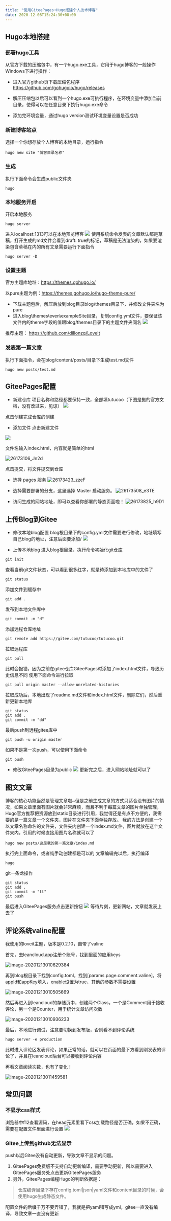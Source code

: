 ```yaml
---
title: "使用GiteePages+Hugo搭建个人技术博客"
date: 2020-12-08T15:24:30+08:00
---
```




## Hugo本地搭建

### 部署hugo工具
从官方下载的压缩包中，有一个hugo.exe工具，它用于hugo博客的一般操作 
Windows下进行操作：

* 进入官方github页下载压缩包程序 
  https://github.com/gohugoio/hugo/releases

* 解压压缩包以后可以看到一个hugo.exe可执行程序，在环境变量中添加当前目录，使得可以在任意目录下执行hugo.exe命令

* 添加完环境变量，通过hugo version测试环境变量设置是否成功

### 新建博客站点

选择一个你想存放个人博客的本地目录，运行指令
```
hugo new site "博客目录名称"
```
### 生成
执行下面命令会生成public文件夹
```
hugo
```

### 本地服务开启
开启本地服务
```
hugo server 
```
进入localhost:1313可以在本地预览博客
![](20201208105134733_20375.png)
使用系统命令发表的文章默认都是草稿，打开生成的md文件会看到draft: true的标记，草稿是无法渲染的，如果要渲染包含草稿在内的所有文章需要运行下面指令

```
hugo server -D
```

### 设置主题

官方主题库地址：https://themes.gohugo.io/

以pure主题为例：https://themes.gohugo.io/hugo-theme-pure/

* 下载主题包后，解压后放到blog目录blog/themes目录下，并修改文件夹名为pure
* 进入blog\themes\even\exampleSite目录，复制config.yml文件，要保证该文件内的theme字段的值跟blog/themes目录下的主题文件夹同名
  ![](20201208103749042_19056.png)


推荐主题：
https://github.com/dillonzq/LoveIt



### 发表第一篇文章

执行下面指令，会在blog/content/posts/目录下生成test.md文件
```
hugo new posts/test.md
```


## GiteePages配置
* 新建仓库
  项目名称和路径都要保持一致，全部填tutucoo（下图是搬的官方文档，没有改过来，见谅）
  ![](20201208105415474_21792.png)

点击创建完成仓库的创建

* 添加文件
  点击新建文件

![](20201208105456980_19426.png)

文件名输入index.html，内容就是简单的html

![26173106_Jn2d](20201208105517474_21639.png)

点击提交，将文件提交到仓库

* 选择 pages 服务
  ![26173423_zzeF](20201208105611845_2157.png)

* 选择需要部署的分支，这里选择 Master 启动服务。
  ![26173508_e3TE](20201208105627446_2733.png)

* 访问生成的网站地址，即可以查看你部署的静态页面啦！
  ![26173825_h9D1](20201208105657112_9222.png)

## 上传Blog到Gitee

* 修改本地blog配置
  blog根目录下的config.yml文件需要进行修改，地址填写自己blog的地址，注意后面要添加/
  ![](20201208123754599_30374.png)

* 上传本地blog
  进入blog根目录，执行命令初始化git仓库

```
git init
```
查看当前git文件状态，可以看到很多红字，就是待添加到本地库中的文件了
```
git status
```
添加文件到缓存中
```
git add .
```
发布到本地文件库中
```
git commit -m "d"   
```
添加远程仓库地址
```
git remote add https://gitee.com/tutucoo/tutucoo.git
```
拉取远程库
```
git pull
```
此时会报错，因为之前在gitee仓库GiteePages时添加了index.html文件，导致历史信息不同
使用下面命令进行拉取
```
git pull origin master --allow-unrelated-histories
```
拉取成功后，本地出现了readme.md文件和index.html文件，删除它们，然后重新更新本地库
```
git status
git add .
git commit -m "dd"
```
最后push到远程gitee库中
```
git push -u origin master
```
如果不是第一次push，可以使用下面命令
```
git push
```

* 修改GiteePages目录为public
  ![](20201208112646313_3109.png)
  更新完之后，进入网站地址就可以了



## 图文文章

博客的核心功能当然是管理文章啦~但是之前生成文章的方式只适合没有图片的情况，如果文章里面有图片就会非常麻烦，而且不利于每篇文章的图片单独管理，Hugo官方推荐把资源放到static目录进行引用，我觉得还是有点不方便的，我需要的是一篇文章一个文件夹，图片在文件夹下面单独存放。
我的方法是创建一个以文章名称命名的文件夹，文件夹内创建一个index.md文件，图片就放在这个文件夹内，引用的时候直接用图片名称就可以了
```
hugo new posts/这是我的第一篇文章/index.md
```
执行完上面命令，或者纯手动创建都是可以的
文章编辑完以后，执行编译
```
hugo
```
git一条龙操作
```
git status
git add .
git commit -m "tt"
git push
```
最后进入GiteePages服务点击更新按钮
![](20201208151812762_12530.png)
等待片刻，更新网站，文章就发表上去了



## 评论系统valine配置

我使用的loveit主题，版本是0.2.10，自带了valine

首先，去leancloud.app注册个账号，找到里面的应用keys

![image-20201213010629384](image-20201213010629384.png)

再到blog根目录下找到config.toml，找到[params.page.comment.valine]，将appId和appKey填入，enable设置为true，其他的参数不需要设置

![image-20201213010505669](image-20201213010505669.png)

然后再进入到leancloud的存储页中，创建两个Class，一个是Comment用于接收评论，另一个是Counter，用于统计文章访问次数

![image-20201213010936233](image-20201213010936233.png)

最后，本地进行调试，注意要切换到发布版，否则看不到评论系统

```
hugo server -e production
```

此时进入评论区发表评论，如果正常的话，就可以在页面的最下方看到刚发表的评论了，并且在leancloud后台可以接收到评论内容

再看文章阅读次数，也有了变化！

![image-20201213011459581](image-20201213011459581.png)



## 常见问题



### 不显示css样式

浏览器中f12查看源码，在head元素里看下css加载路径是否正确，如果不正确，需要在配置文件里面进行设置
![](20201208123933837_26103.png)

### Gitee上传到github无法显示
push以后Gitee没有自动更新，导致文章不显示的问题。
1. GiteePages免费版不支持自动更新编译，需要手动更新，所以需要进入GiteePages服务处点击更新GiteePages服务
2. 另外，GiteePages编程Hugo的判断依据是：

> 仓库编译目录下存在config.toml|json|yaml文件和content目录的时候，会使用hugo生成静态文件。

配置文件的后缀千万不要弄错了，我就是把yaml错写成yml，gitee一直没有编译，导致文章一直没有更新




